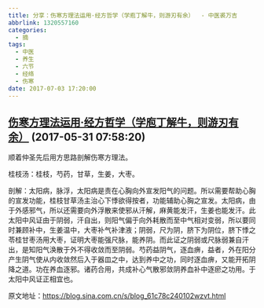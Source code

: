 ```yaml
---
title: 分享：伤寒方理法运用·经方哲学（学庖丁解牛，则游刃有余）  - 中医裘万吉
abbrlink: 1320557160
categories:
  - 摘
tags:
  - 中医
  - 养生
  - 六节
  - 经络
  - 伤寒
date: 2017-07-03 17:20:00
---
```


## [伤寒方理法运用·经方哲学（学庖丁解牛，则游刃有余）](https://blog.sina.com.cn/s/blog_61c78c240102wzvt.html "跳转至原文") (2017-05-31 07:58:20)

顺着仲圣先后用方思路剖解伤寒方理法。

桂枝汤：桂枝，芍药，甘草，生姜，大枣。

剖解：太阳病，脉浮，太阳病是责在心胸向外宣发阳气的问题。所以需要帮助心胸的宣发功能，桂枝甘草汤主治心下悸欲得按者，功能辅助心胸之宣发。太阳病，由于外感邪气，所以还需要向外浮散来使邪从汗解，麻黄能发汗，生姜也能发汗。此太阳中风证由于阴弱，汗自出，则阳气偏于向外耗散而至中气相对变弱，所以要同时兼顾补中，生姜温中，大枣补气补津液；阴弱，尺为阴，脐下为阴位，脐下悸之苓桂甘枣汤用大枣，证明大枣能强尺脉，能养阴。而此证之阴弱或尺脉弱兼自汗出，是知阳气涣散于外不得收敛而至阴弱。芍药益阴气，逐血痹，益者，外在阳分产生阴气使从内收敛然后入于器皿之中，达到养中之功，同时逐血痹，又能开拓阴降之道。功在养血逐邪。诸药合用，共成补心气散邪敛阴养血补中逐瘀之功用。于太阳中风证正相宜也。

原文地址：https://blog.sina.com.cn/s/blog_61c78c240102wzvt.html